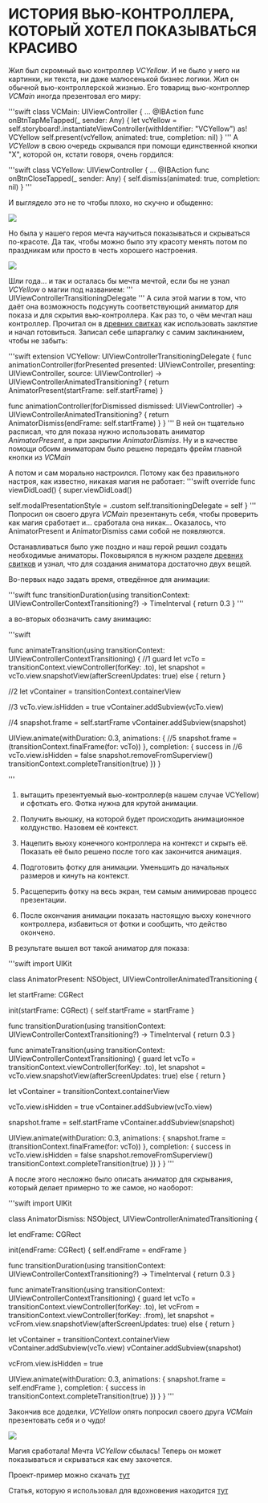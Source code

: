 # ИСТОРИЯ ВЬЮ-КОНТРОЛЛЕРА, КОТОРЫЙ ХОТЕЛ ПОКАЗЫВАТЬСЯ КРАСИВО

Жил был скромный вью контроллер *VCYellow*. И не было у него ни картинки, ни текста, ни даже малюсенькой бизнес логики. Жил он обычной вью-контроллерской жизнью.
Его товарищ вью-контроллер *VCMain* иногда презентовал его миру:

'''swift
class VCMain: UIViewController {
...
@IBAction func onBtnTapMeTapped(_ sender: Any) {
let vcYellow = self.storyboard!.instantiateViewController(withIdentifier: "VCYellow") as! VCYellow
self.present(vcYellow, animated: true, completion: nil)
}
'''
А *VCYellow* в свою очередь скрывался при помощи единственной кнопки "X", которой он, кстати говоря, очень гордился:

'''swift
class VCYellow: UIViewController {
...
@IBAction func onBtnCloseTapped(_ sender: Any) {
self.dismiss(animated: true, completion: nil)
}
'''

И выглядело это не то чтобы плохо, но скучно и обыденно:

![](https://habrastorage.org/webt/fb/lf/op/fblfopvr4h0lp2dyltbjqhled64.gif)

Но была у нашего героя мечта научиться показываться и скрываться по-красоте. Да так, чтобы можно было эту красоту менять потом по праздникам или просто в честь хорошего настроения.

![](https://habrastorage.org/webt/ow/f1/jd/owf1jdk2uqqufbr_fzuntpwlovk.gif)

Шли года... и так и осталась бы мечта мечтой, если бы не узнал *VCYellow* о магии под названием:
'''
UIViewControllerTransitioningDelegate
'''
А сила этой магии в том, что даёт она возможность подсунуть соответствующий аниматор для показа и для скрытия вью-контроллера. Как раз то, о чём мечтал наш контроллер.
Прочитал он в [древних свитках](https://developer.apple.com/documentation/uikit/uiviewcontrollertransitioningdelegate) как использовать заклятие и начал готовиться.
Записал себе шпаргалку с самим заклинанием, чтобы не забыть:

'''swift
extension VCYellow: UIViewControllerTransitioningDelegate {
func animationController(forPresented presented: UIViewController, presenting: UIViewController, source: UIViewController) -> UIViewControllerAnimatedTransitioning? {
return AnimatorPresent(startFrame: self.startFrame)
}

func animationController(forDismissed dismissed: UIViewController) -> UIViewControllerAnimatedTransitioning? {
return AnimatorDismiss(endFrame: self.startFrame)
}
}
'''
В ней он тщательно расписал, что для показа нужно использовать аниматор *AnimatorPresent*, а при закрытии *AnimatorDismiss*.
Ну и в качестве помощи обоим аниматорам было решено передать фрейм главной кнопки из *VCMain*

А потом и сам морально настроился. Потому как без правильного настроя, как известно, никакая магия не работает:
'''swift
override func viewDidLoad() {
super.viewDidLoad()

self.modalPresentationStyle = .custom
self.transitioningDelegate = self
}
'''
Попросил он своего друга *VCMain* презентануть себя, чтобы проверить как магия сработает и… сработала она никак…
Оказалось, что AnimatorPresent и AnimatorDismiss сами собой не появляются.

Останавливаться было уже поздно и наш герой решил создать необходимые аниматоры. Поковырялся в нужном разделе [древних свитков](https://developer.apple.com/documentation/uikit/uiviewcontrolleranimatedtransitioning) и узнал, что для создания аниматора достаточно двух вещей.

Во-первых надо задать время, отведённое для анимации:

'''swift
func transitionDuration(using transitionContext: UIViewControllerContextTransitioning?) -> TimeInterval {
return 0.3
}
'''

а во-вторых обозначить саму анимацию:

'''swift

func animateTransition(using transitionContext: UIViewControllerContextTransitioning) {
//1
guard let vcTo = transitionContext.viewController(forKey: .to),
let snapshot = vcTo.view.snapshotView(afterScreenUpdates: true) else {
return
}

//2
let vContainer = transitionContext.containerView

//3
vcTo.view.isHidden = true
vContainer.addSubview(vcTo.view)

//4
snapshot.frame = self.startFrame
vContainer.addSubview(snapshot)

UIView.animate(withDuration: 0.3, animations: {
//5
snapshot.frame = (transitionContext.finalFrame(for: vcTo))
}, completion: { success in
//6
vcTo.view.isHidden = false
snapshot.removeFromSuperview()
transitionContext.completeTransition(true)
})
}

'''

1) вытащить презентуемый вью-контроллер(в нашем случае VCYellow) и сфоткать его. Фотка нужна для
крутой анимации.

2) Получить вьюшку, на которой будет происходить анимационное колдунство.
Назовем её контекст.

3) Нацепить вьюху конечного контроллера на контекст и скрыть её. Показать
её было решено после того как закончится анимация.

4) Подготовить фотку для анимации. Уменьшить до начальных размеров и кинуть на контекст.

5) Расщеперить фотку на весь экран, тем самым анимировав процесс презентации.

6) После окончания анимации показать настоящую вьюху конечного контроллера,
избавиться от фотки и сообщить, что действо окончено.

В результате вышел вот такой аниматор для показа:

'''swift
import UIKit

class AnimatorPresent: NSObject, UIViewControllerAnimatedTransitioning {

let startFrame: CGRect

init(startFrame: CGRect) {
self.startFrame = startFrame
}

func transitionDuration(using transitionContext: UIViewControllerContextTransitioning?) -> TimeInterval {
return 0.3
}

func animateTransition(using transitionContext: UIViewControllerContextTransitioning) {
guard let vcTo = transitionContext.viewController(forKey: .to),
let snapshot = vcTo.view.snapshotView(afterScreenUpdates: true) else {
return
}

let vContainer = transitionContext.containerView

vcTo.view.isHidden = true
vContainer.addSubview(vcTo.view)

snapshot.frame = self.startFrame
vContainer.addSubview(snapshot)

UIView.animate(withDuration: 0.3, animations: {
snapshot.frame = (transitionContext.finalFrame(for: vcTo))
}, completion: { success in
vcTo.view.isHidden = false
snapshot.removeFromSuperview()
transitionContext.completeTransition(true)
})
}
}
'''

А после этого несложно было описать аниматор для скрывания, который делает примерно то же самое, но наоборот:

'''swift
import UIKit

class AnimatorDismiss: NSObject, UIViewControllerAnimatedTransitioning {

let endFrame: CGRect

init(endFrame: CGRect) {
self.endFrame = endFrame
}

func transitionDuration(using transitionContext: UIViewControllerContextTransitioning?) -> TimeInterval {
return 0.3
}

func animateTransition(using transitionContext: UIViewControllerContextTransitioning) {
guard let vcTo = transitionContext.viewController(forKey: .to),
let vcFrom = transitionContext.viewController(forKey: .from),
let snapshot = vcFrom.view.snapshotView(afterScreenUpdates: true) else {
return
}

let vContainer = transitionContext.containerView
vContainer.addSubview(vcTo.view)
vContainer.addSubview(snapshot)

vcFrom.view.isHidden = true

UIView.animate(withDuration: 0.3,
animations: {
snapshot.frame = self.endFrame
}, completion: { success in
transitionContext.completeTransition(true)
})
}
}
'''

Закончив все доделки, *VCYellow* опять попросил своего друга *VCMain* презентовать себя и о чудо!

![](https://habrastorage.org/webt/ow/f1/jd/owf1jdk2uqqufbr_fzuntpwlovk.gif)

Магия сработала! Мечта *VCYellow* сбылась! Теперь он может показываться и скрываться как ему захочется.

Проект-пример можно скачать [тут](https://github.com/funkydevil/customTransition)

Статья, которую я использовал для вдохновения находится [тут](https://www.raywenderlich.com/322-custom-uiviewcontroller-transitions-getting-started)
